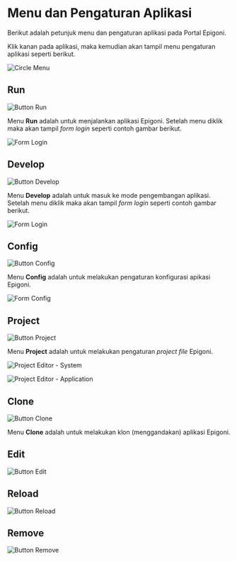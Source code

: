 # Menu dan Pengaturan Aplikasi

Berikut adalah petunjuk menu dan pengaturan aplikasi pada Portal Epigoni.

Klik kanan pada aplikasi, maka kemudian akan tampil menu pengaturan aplikasi seperti berikut.

![Circle Menu](/images/circleMenu.png)

## Run

![Button Run](/images/btnRun.png)

Menu **Run** adalah untuk menjalankan aplikasi Epigoni. Setelah menu diklik maka akan tampil _form login_ seperti contoh gambar berikut.

![Form Login](/images/formLogin.png)

## Develop

![Button Develop](/images/btnDevelop.png)

Menu **Develop** adalah untuk masuk ke mode pengembangan aplikasi. Setelah menu diklik maka akan tampil _form login_ seperti contoh gambar berikut.

![Form Login](/images/formLogin.png)

## Config

![Button Config](/images/btnConfig.png)

Menu **Config** adalah untuk melakukan pengaturan konfigurasi apikasi Epigoni.

![Form Config](/images/formConfig.png)

## Project

![Button Project](/images/btnProject.png)

Menu **Project** adalah untuk melakukan pengaturan _project file_ Epigoni.

![Project Editor - System](/images/projectFileEditor_System.png)

![Project Editor - Application](/images/projectFileEditor_App.png)

## Clone

![Button Clone](/images/btnClone.png)

Menu **Clone** adalah untuk melakukan klon (menggandakan) aplikasi Epigoni.

## Edit

![Button Edit](/images/btnEdit.png)

## Reload

![Button Reload](/images/btnReload.png)

## Remove

![Button Remove](/images/btnRemove.png)